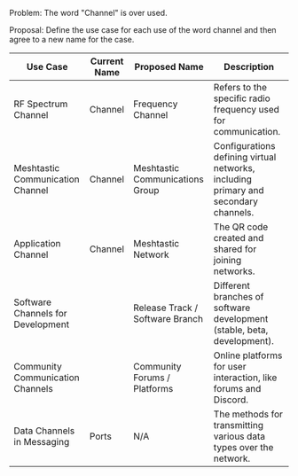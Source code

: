 Problem: The word "Channel" is over used.

Proposal: Define the use case for each use of the word channel and then agree to a new name for the case.

| Use Case                             | Current Name  | Proposed Name                | Description |
|--------------------------------------|---------------|------------------------------|-------------|
| RF Spectrum Channel                  | Channel       | Frequency Channel            | Refers to the specific radio frequency used for communication. |
| Meshtastic Communication Channel     | Channel       | Meshtastic Communications Group | Configurations defining virtual networks, including primary and secondary channels. |
| Application Channel                  | Channel       | Meshtastic Network           | The QR code created and shared for joining networks. |
| Software Channels for Development    |               | Release Track / Software Branch | Different branches of software development (stable, beta, development). |
| Community Communication Channels     |               | Community Forums / Platforms | Online platforms for user interaction, like forums and Discord. |
| Data Channels in Messaging           | Ports         | N/A                          | The methods for transmitting various data types over the network. |
